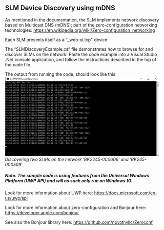 

## SLM Device Discovery using mDNS

As mentioned in the documentation, the SLM implements network discovery based on Multicast DNS (mDNS); part of the zero-configuration networking technologies: https://en.wikipedia.org/wiki/Zero-configuration_networking

Each SLM presents itself as a “_web-xi.tcp" device

The “SLMDiscoveryExample.cs” file demonstrates how to browse for and discover SLMs on the network. Paste the code example into a Visual Studio .Net console application, and follow the instructions described in the top of the code file.

The output from running the code, should look like this:
![2245 Sound Level Meter](Output.jpg)
*Discovering two SLMs on the network 'BK2245-000606' and 'BK245-000509'*


##### *Note: The sample code is using features from the Universal Windows Platform (UWP API) and will as such only run on Windows 10.*


Look for more information about UWP here: https://docs.microsoft.com/en-us/uwp/api

Look for more information about zero-configuration and Bonjour here: https://developer.apple.com/bonjour

See also the Bonjour library here: https://github.com/novotnyllc/Zeroconf


